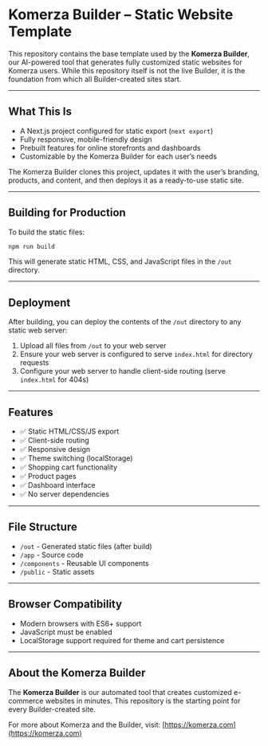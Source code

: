 # Komerza Builder – Static Website Template

This repository contains the base template used by the **Komerza Builder**, our AI-powered tool that generates fully customized static websites for Komerza users. While this repository itself is not the live Builder, it is the foundation from which all Builder-created sites start.

---

## What This Is

- A Next.js project configured for static export (`next export`)
- Fully responsive, mobile-friendly design
- Prebuilt features for online storefronts and dashboards
- Customizable by the Komerza Builder for each user’s needs

The Komerza Builder clones this project, updates it with the user’s branding, products, and content, and then deploys it as a ready-to-use static site.

---

## Building for Production

To build the static files:

```bash
npm run build
```

This will generate static HTML, CSS, and JavaScript files in the `/out` directory.

---

## Deployment

After building, you can deploy the contents of the `/out` directory to any static web server:

1. Upload all files from `/out` to your web server
2. Ensure your web server is configured to serve `index.html` for directory requests
3. Configure your web server to handle client-side routing (serve `index.html` for 404s)

---

## Features

- ✅ Static HTML/CSS/JS export
- ✅ Client-side routing
- ✅ Responsive design
- ✅ Theme switching (localStorage)
- ✅ Shopping cart functionality
- ✅ Product pages
- ✅ Dashboard interface
- ✅ No server dependencies

---

## File Structure

- `/out` - Generated static files (after build)
- `/app` - Source code
- `/components` - Reusable UI components
- `/public` - Static assets

---

## Browser Compatibility

- Modern browsers with ES6+ support
- JavaScript must be enabled
- LocalStorage support required for theme and cart persistence

---

## About the Komerza Builder

The **Komerza Builder** is our automated tool that creates customized e-commerce websites in minutes. This repository is the starting point for every Builder-created site.

For more about Komerza and the Builder, visit: [https://komerza.com](https://komerza.com)